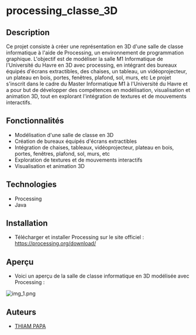 # processing_classe_3D

## **Description**
Ce projet consiste à créer une représentation en 3D d'une salle de classe informatique à l'aide de Processing, un environnement de programmation graphique.
L'objectif est de modéliser la salle M1 Informatique de l'Université du Havre en 3D avec processing, en intégrant des bureaux équipés d'écrans extractibles, des chaises, un tableau, un vidéoprojecteur, un plateau en bois, portes, fenêtres, plafond, sol, murs, etc
Le projet s'inscrit dans le cadre du Master Informatique M1 à l'Université du Havre et a pour but de développer des compétences en modélisation, visualisation et animation 3D, tout en explorant l'intégration de textures et de mouvements interactifs.

## **Fonctionnalités**

- Modélisation d'une salle de classe en 3D
- Création de bureaux équipés d'écrans extractibles
- Intégration de chaises, tableaux, vidéoprojecteur, plateau en bois, portes, fenêtres, plafond, sol, murs, etc
- Exploration de textures et de mouvements interactifs
- Visualisation et animation 3D

## **Technologies**
- Processing
- Java

## **Installation**
- Télécharger et installer Processing sur le site officiel : https://processing.org/download/

## **Aperçu**
- Voici un aperçu de la salle de classe informatique en 3D modélisée avec Processing :

![img_1.png](img_1.png)

## **Auteurs**
- [THIAM PAPA](https://www.linkedin.com/in/papa-thiam-b914991b7/)